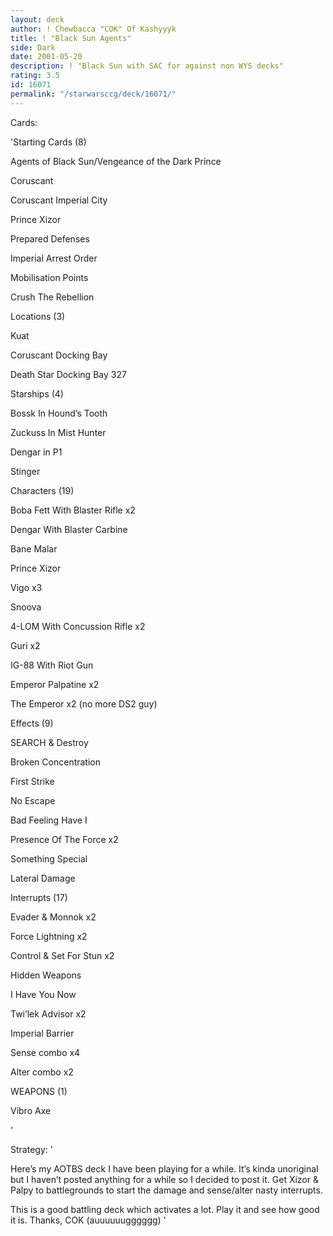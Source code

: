 ```yaml
---
layout: deck
author: ! Chewbacca "COK" Of Kashyyyk
title: ! "Black Sun Agents"
side: Dark
date: 2001-05-20
description: ! "Black Sun with SAC for against non WYS decks"
rating: 3.5
id: 16071
permalink: "/starwarsccg/deck/16071/"
---
```

Cards: 

'Starting Cards (8) 

Agents of Black Sun/Vengeance of the Dark Prince 

Coruscant 

Coruscant Imperial City 

Prince Xizor 

Prepared Defenses 

Imperial Arrest Order 

Mobilisation Points 

Crush The Rebellion  


Locations (3) 

Kuat 

Coruscant Docking Bay 

Death Star Docking Bay 327 


Starships (4) 

Bossk In Hound&#8217;s Tooth 

Zuckuss In Mist Hunter 

Dengar in P1

Stinger


Characters (19) 

Boba Fett With Blaster Rifle x2

Dengar With Blaster Carbine 

Bane Malar

Prince Xizor 

Vigo x3

Snoova

4-LOM With Concussion Rifle x2 

Guri x2 

IG-88 With Riot Gun 

Emperor Palpatine x2

The Emperor x2 (no more DS2 guy)


Effects (9) 

SEARCH & Destroy 

Broken Concentration 

First Strike 

No Escape 

Bad Feeling Have I

Presence Of The Force x2 

Something Special

Lateral Damage 


Interrupts (17) 

Evader & Monnok x2

Force Lightning x2 

Control & Set For Stun x2 

Hidden Weapons

I Have You Now 

Twi&#8217;lek Advisor x2

Imperial Barrier 

Sense combo x4

Alter combo x2


WEAPONS (1)

Vibro Axe

'

Strategy: '

Here’s my AOTBS deck I have been playing for a while. It’s kinda unoriginal but I haven’t posted anything for a while so I decided to post it. Get Xizor & Palpy to battlegrounds to start the damage and sense/alter nasty interrupts. 


This is a good battling deck which activates a lot. Play it and see how good it is. Thanks, COK (auuuuuugggggg) '
